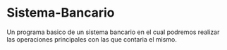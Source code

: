﻿# Sistema-Bancario
Un programa basico de un sistema bancario en el cual podremos realizar las operaciones principales con las que contaria el mismo.
